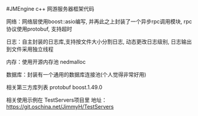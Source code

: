 #JMEngine
c++ 网游服务器框架代码

网络：网络层使用boost::asio编写, 并再此之上封装了一个异步rpc调用模块, rpc协议使用protobuf, 支持超时

日志：自主封装的日志库,支持按文件大小分割日志, 动态更改日志级别, 日志输出到文件采用独立线程

内存：使用开源内存池 nedmalloc

数据库：封装有一个通用的数据库连接池(个人觉得非常好用)

相关第三方库列表
protobuf
boost.1.49.0

相关使用示例在 TestServers项目里
地址： https://git.oschina.net/JimmyH/TestServers
